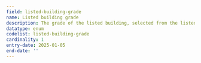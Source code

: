 ```yaml
---
field: listed-building-grade
name: Listed building grade
description: The grade of the listed building, selected from the listed-building-grade codelist or "don't know"
datatype: enum
codelist: listed-building-grade
cardinality: 1
entry-date: 2025-01-05
end-date: ''
---
```

